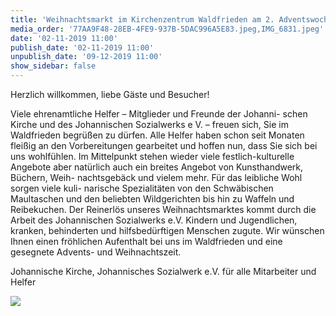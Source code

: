 ```yaml
---
title: 'Weihnachtsmarkt im Kirchenzentrum Waldfrieden am 2. Adventswochenende'
media_order: '77AA9F48-28EB-4FE9-937B-5DAC996A5E83.jpeg,IMG_6831.jpeg'
date: '02-11-2019 11:00'
publish_date: '02-11-2019 11:00'
unpublish_date: '09-12-2019 11:00'
show_sidebar: false
---
```


Herzlich willkommen, liebe Gäste und Besucher!

Viele ehrenamtliche Helfer – Mitglieder und Freunde der Johanni- schen Kirche und des Johannischen Sozialwerks e V. – freuen sich, Sie im Waldfrieden begrüßen zu dürfen. Alle Helfer haben schon seit Monaten fleißig an den Vorbereitungen gearbeitet und hoffen nun, dass Sie sich bei uns wohlfühlen.
Im Mittelpunkt stehen wieder viele festlich-kulturelle Angebote aber natürlich auch ein breites Angebot von Kunsthandwerk, Büchern, Weih- nachtsgebäck und vielem mehr. Für das leibliche Wohl sorgen viele kuli- narische Spezialitäten von den Schwäbischen Maultaschen und den beliebten Wildgerichten bis hin zu Waffeln und Reibekuchen.
Der Reinerlös unseres Weihnachtsmarktes kommt durch die Arbeit des Johannischen Sozialwerks e.V. Kindern und Jugendlichen, kranken, behinderten und hilfsbedürftigen Menschen zugute.
Wir wünschen Ihnen einen fröhlichen Aufenthalt bei uns im Waldfrieden und eine gesegnete Advents- und Weihnachtszeit.

Johannische Kirche, Johannisches Sozialwerk e.V.
für alle Mitarbeiter und Helfer

![](https://smh-gemeinden.de/user/pages/02.news/16.weihnachtsmarkt-im-kirchenzentrum-waldfrieden-am-2-adventswochenende/IMG_6831.jpeg)
